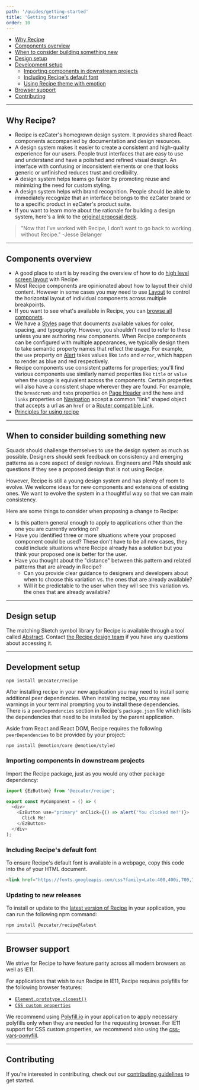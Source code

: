 ```yaml
---
path: '/guides/getting-started'
title: 'Getting Started'
order: 10
---
```


- [Why Recipe](#why-recipe)
- [Components overview](#components-overview)
- [When to consider building something new](#when-to-consider-building-something-new)
- [Design setup](#design-setup)
- [Development setup](#development-setup)
  - [Importing components in downstream projects](#importing-components-in-downstream-projects)
  - [Including Recipe's default font](#including-recipes-default-font)
  - [Using Recipe theme with emotion](#using-recipe-theme-with-emotion)
- [Browser support](#browser-support)
- [Contributing](#contributing)

---

## Why Recipe?

- Recipe is ezCater's homegrown design system. It provides shared React components accompanied by documentation and design resources.
- A design system makes it easier to create a consistent and high-quality experience for our users. People trust interfaces that are easy to use and understand and have a polished and refined visual design. An interface with confusing or inconsistent elements or one that looks generic or unfinished reduces trust and credibility.
- A design system helps teams go faster by promoting reuse and minimizing the need for custom styling.
- A design system helps with brand recognition. People should be able to immediately recognize that an interface belongs to the ezCater brand or to a specific product in ezCater's product suite.
- If you want to learn more about the rationale for building a design system, here's a link to the [original proposal deck](https://docs.google.com/presentation/d/1F2g0puThyfdYNwKYHGFNFiBNN3Lh7RHWxSfECG9MrUg/edit?usp=sharing).

> "Now that I’ve worked with Recipe, I don’t want to go back to working without Recipe." -Jesse Belanger

---

## Components overview

- A good place to start is by reading the overview of how to do [high level screen layout](/components/ez-app-layout) with Recipe
- Most Recipe components are opinionated about how to layout their child content. However in some cases you may need to use [Layout](/components/ez-layout) to control the horizontal layout of individual components across multiple breakpoints.
- If you want to see what's available in Recipe, you can [browse all componets](/components/).
- We have a [Styles](/styles) page that documents available values for color, spacing, and typography. However, you shouldn't need to refer to these unless you are authoring new components. When Recipe components can be configured with multiple appearances, we typically design them to take semantic property names that reflect the usage. For example, the `use` property on [Alert](/components/ez-alert) takes values like `info` and `error`, which happen to render as blue and red respectively.
- Recipe components use consistent patterns for properties; you'll find various components use similarly named properties like `title` or `value` when the usage is equivalent across the components. Certain properties will also have a consistent shape wherever they are found. For example, the `breadcrumb` and `tabs` properties on [Page Header](/components/ez-page-header) and the `home` and `links` properties on [Navigation](/components/ez-navigation) accept a common "link" shaped object that accepts a url as an `href` or a [Router compatible Link](https://reacttraining.com/react-router/web/api/Link).
- [Principles for using recipe](/guides/principles#principles-for-using-recipe)

---

## When to consider building something new

Squads should challenge themselves to use the design system as much as possible. Designers should seek feedback on consistency and emerging patterns as a core aspect of design reviews. Engineers and PMs should ask questions if they see a proposed design that is not using Recipe.

However, Recipe is still a young design system and has plenty of room to evolve. We welcome ideas for new components and extensions of existing ones. We want to evolve the system in a thoughtful way so that we can main consistency.

Here are some things to consider when proposing a change to Recipe:

- Is this pattern general enough to apply to applications other than the one you are currently working on?
- Have you identified three or more situations where your proposed component could be used? These don't have to be all new cases, they could include situations where Recipe already has a solution but you think your proposed one is better for the user.
- Have you thought about the "distance" between this pattern and related patterns that are already in Recipe?
  - Can you provide clear guidance to designers and developers about when to choose this variation vs. the ones that are already available?
  - Will it be predictable to the user when they will see this variation vs. the ones that are already available?

---

## Design setup

The matching Sketch symbol library for Recipe is available through a tool called [Abstract](https://www.abstract.com/). Contact [the Recipe design team](/meet-the-team#recipe-design-team) if you have any questions about accessing it.

---

## Development setup

```term
npm install @ezcater/recipe
```

After installing recipe in your new application you may need to install some additional peer dependencies. When installing recipe, you may see warnings in your terminal prompting you to install these dependencies. There is a `peerDependencies` section in Recipe's `package.json` file which lists the dependencies that need to be installed by the parent application.

Aside from React and React DOM, Recipe requires the following `peerDependencies` to be provided by your project:

```term
npm install @emotion/core @emotion/styled
```

### Importing components in downstream projects

Import the Recipe package, just as you would any other package dependency:

```js
import {EzButton} from '@ezcater/recipe';

export const MyComponent = () => (
  <div>
    <EzButton use="primary" onClick={() => alert('You clicked me!')}>
      Click Me!
    </EzButton>
  </div>
);
```

### Including Recipe's default font

To ensure Recipe's default font is available in a webpage, copy this code into the <head> of your HTML document.

```html
<link href="https://fonts.googleapis.com/css?family=Lato:400,400i,700,700i" rel="stylesheet" />
```

### Updating to new releases

To install or update to the [latest version of Recipe](/changelog) in your application, you can run the following npm command:

```term
npm install @ezcater/recipe@latest
```

---

## Browser support

We strive for Recipe to have feature parity across all modern browsers as well as IE11.

For applications that wish to run Recipe in IE11, Recipe requires polyfills for the following browser features:

- [`Element.prototype.closest()`](https://developer.mozilla.org/en-US/docs/Web/API/Element/closest)
- [`CSS custom properties`](https://developer.mozilla.org/en-US/docs/Web/CSS/Using_CSS_custom_properties)

We recommend using [Polyfill.io](https://polyfill.io/) in your application to apply necessary polyfills only when they are needed for the requesting browser. For IE11 support for CSS custom properties, we recommend also using the [css-vars-ponyfill](https://github.com/jhildenbiddle/css-vars-ponyfill).

---

## Contributing

If you're interested in contributing, check out our [contributing guidelines](/guides/contributing) to get started.
